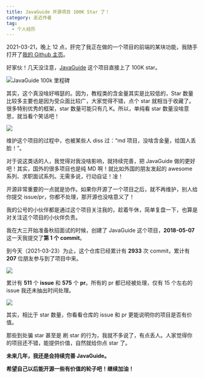 ```yaml
---
title: JavaGuide 开源项目 100K Star 了！
category: 走近作者
tag:
  - 个人经历
---
```


2021-03-21，晚上 12 点，肝完了我正在做的一个项目的前端的某块功能，我随手打开了[我的 Github 主页](https://github.com/Snailclimb)。

好家伙！几天没注意，[JavaGuide](https://github.com/Snailclimb/JavaGuide) 这个项目直接上了 100K star。

![JavaGuide 100k 里程碑](https://oss.javaguide.cn/github/javaguide/1&e=1643644799&token=kIxbL07-8jAj8w1n4s9zv64FuZZNEATmlU_Vm6zD:zANqh9HQEvvLPm6smyrjvjAt-Ik=.png)

其实，这个真没啥好嘚瑟的。因为，教程类的含金量其实是比较低的，Star 数量比较多主要也是因为受众面比较广，大家觉得不错，点个 star 就相当于收藏了。很多特别优秀的框架，star 数量可能只有几 K。所以，单纯看 star 数量没啥意思，就当看个笑话吧！

![](https://oss.javaguide.cn/github/javaguide/about-the-author/20210323132635635.png)

维护这个项目的过程中，也被某些人 diss 过：“md 项目，没啥含金量，给国人丢脸！”。

对于说这类话的人，我觉得对我没啥影响，就持续完善，把 JavaGuide 做的更好吧！其实，国外的很多项目也是纯 MD 啊！就比如外国的朋友发起的 awesome 系列、求职面试系列。无需多说，行动自证！凎！

开源非常重要的一点就是协作。如果你开源了一个项目之后，就不再维护，别人给你提交 issue/pr，你都不处理，那开源也没啥意义了！

我的公号的小伙伴都是通过这个项目关注我的，趁着午休，简单复盘一下，也算是对关注这个项目的小伙伴负责。

我在大三开始准备秋招面试的时候，创建了 JavaGuide 这个项目，**2018-05-07** 这一天我提交了**第 1 个 commit**。

到今天（2021-03-23）为止，这个仓库已经累计有 **2933** 次 commit，累计有 **207** 位朋友参与到了项目中来。

![](https://oss.javaguide.cn/github/javaguide/about-the-author/watermark,type_ZmFuZ3poZW5naGVpdGk,shadow_10,text_aHR0cHM6Ly9ibG9nLmNzZG4ubmV0L3FxXzM0MzM3Mjcy,size_16,color_FFFFFF,t_70.png)

累计有 **511** 个 **issue** 和 **575** 个 **pr**。所有的 pr 都已经被处理，仅有 15 个左右的 issue 我还未抽出时间处理。

![](https://oss.javaguide.cn/github/javaguide/about-the-author/watermark,type_ZmFuZ3poZW5naGVpdGk,shadow_10,text_aHR0cHM6Ly9ibG9nLmNzZG4ubmV0L3FxXzM0MzM3Mjcy,size_16,color_FFFFFF,t_70-20230309224044850.png)

其实，相比于 star 数量，你看看仓库的 issue 和 pr 更能说明你的项目是否有价值。

那些到处骗 star 甚至是 刷 star 的行为，我就不多说了，有点丢人。人家觉得你的项目还不错，能提供价值，自然就给你点 star 了。

**未来几年，我还是会持续完善 JavaGuide。**

**希望自己以后能开源一些有价值的轮子吧！继续加油！**
